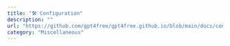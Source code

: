 ```yaml
---
title: "🛠️ Configuration"
description: ""
url: "https://github.com/gpt4free/gpt4free.github.io/blob/main/docs/configuration.md"
category: "Miscellaneous"
---
```

